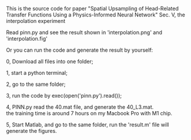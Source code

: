 This is the source code for paper 
"Spatial Upsampling of Head-Related Transfer Functions Using a Physics-Informed Neural Network"
Sec. V, the interpolation experiment 

Read pinn.py and see the result shown in  'interpolation.png' and 'interpolation.fig' 


Or you can run the code and generate the result by yourself: 

0, Download all files into one folder; 

1, start a python terminal;

2, go to the same folder;   

3, run the code by exec(open('pinn.py').read()); 

4, PINN.py read the 40.mat file, and generate the 40_L3.mat.  
the training time is around 7 hours on my Macbook Pro with M1 chip. 

5, Start Matlab, and go to the same folder, run the 'result.m' file will generate the figures. 



